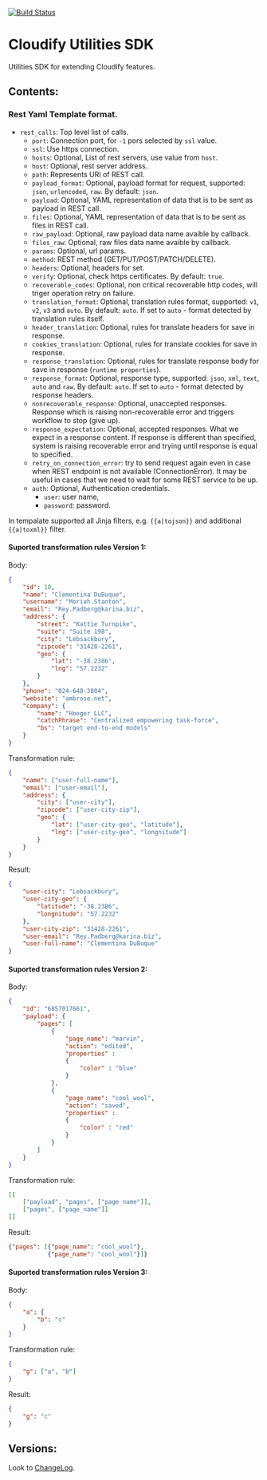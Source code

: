 [![Build Status](https://circleci.com/gh/cloudify-incubator/cloudify-utilities-plugins-sdk.svg?style=shield&circle-token=:circle-token)](https://circleci.com/gh/cloudify-incubator/cloudify-utilities-plugins-sdk)

# Cloudify Utilities SDK

Utilities SDK for extending Cloudify features.


## Contents:

### Rest Yaml Template format.

* `rest_calls`: Top level list of calls.
  * `port`: Connection port, for `-1` pors selected by `ssl` value.
  * `ssl`: Use https connection.
  * `hosts`: Optional, List of rest servers, use value from `host`.
  * `host`: Optional, rest server address.
  * `path`: Represents URI of REST call.
  * `payload_format`: Optional, payload format for request, supported: `json`,
    `urlencoded`, `raw`. By default: `json`.
  * `payload`: Optional, YAML representation of data that is to be sent as
    payload in REST call.
  * `files`: Optional, YAML representation of data that is to be sent as
    files in REST call.
  * `raw_payload`: Optional, raw payload data name avaible by callback.
  * `files_raw`: Optional, raw files data name avaible by callback.
  * `params`: Optional, url params.
  * `method`: REST method (GET/PUT/POST/PATCH/DELETE).
  * `headers`: Optional, headers for set.
  * `verify`: Optional, check https certificates. By default: `true`.
  * `recoverable_codes`: Optional, non critical recoverable http codes, will
    triger operation retry on failure.
  * `translation_format`: Optional, translation rules format, supported: `v1`,
    `v2`, `v3` and `auto`. By default: `auto`. If set to `auto` - format
    detected by translation rules itself.
  * `header_translation`: Optional, rules for translate headers for save in
    response.
  * `cookies_translation`: Optional, rules for translate cookies for save in
    response.
  * `response_translation`: Optional, rules for translate response body for
    save in response (`runtime properties`).
  * `response_format`: Optional, response type, supported: `json`, `xml`,
    `text`, `auto` and `raw`. By default: `auto`. If set to `auto` - format
    detected by response headers.
  * `nonrecoverable_response`: Optional, unaccepted responses. Response which
    is raising non-recoverable error and triggers workflow to stop (give up).
  * `response_expectation`: Optional, accepted responses. What we expect in a
    response content. If response is different than specified, system is
    raising recoverable error and trying until response is equal to specified.
  * `retry_on_connection_error`: try to send request again even in case when
    REST endpoint is not available (ConnectionError). It may be useful in cases
    that we need to wait for some REST service to be up.
  * `auth`: Optional, Authentication credentials.
    * `user`: user name,
    * `password`: password.

In tempalate supported all Jinja filters, e.g. `{{a|tojson}}` and additional
`{{a|toxml}}` filter.

#### Suported transformation rules Version 1:

Body:
```json
{
    "id": 10,
    "name": "Clementina DuBuque",
    "username": "Moriah.Stanton",
    "email": "Rey.Padberg@karina.biz",
    "address": {
        "street": "Kattie Turnpike",
        "suite": "Suite 198",
        "city": "Lebsackbury",
        "zipcode": "31428-2261",
        "geo": {
            "lat": "-38.2386",
            "lng": "57.2232"
        }
    },
    "phone": "024-648-3804",
    "website": "ambrose.net",
    "company": {
        "name": "Hoeger LLC",
        "catchPhrase": "Centralized empowering task-force",
        "bs": "target end-to-end models"
    }
}
```

Transformation rule:
```json
{
    "name": ["user-full-name"],
    "email": ["user-email"],
    "address": {
        "city": ["user-city"],
        "zipcode": ["user-city-zip"],
        "geo": {
            "lat": ["user-city-geo", "latitude"],
            "lng": ["user-city-geo", "longnitude"]
        }
    }
}
```

Result:
```json
{
    "user-city": "Lebsackbury",
    "user-city-geo": {
        "latitude": "-38.2386",
        "longnitude": "57.2232"
    },
    "user-city-zip": "31428-2261",
    "user-email": "Rey.Padberg@karina.biz",
    "user-full-name": "Clementina DuBuque"
}
```

#### Suported transformation rules Version 2:

Body:
```json
{
    "id": "6857017661",
    "payload": {
        "pages": [
            {
                "page_name": "marvin",
                "action": "edited",
                "properties" :
                {
                    "color" : "blue"
                }
            },
            {
                "page_name": "cool_wool",
                "action": "saved",
                "properties" :
                {
                    "color" : "red"
                }
            }
        ]
    }
}
```

Transformation rule:
```json
[[
    ["payload", "pages", ["page_name"]],
    ["pages", ["page_name"]]
]]
```

Result:
```json
{"pages": [{"page_name": "cool_wool"},
           {"page_name": "cool_wool"}]}
```

#### Suported transformation rules Version 3:

Body:
```json
{
    "a": {
        "b": "c"
    }
}
```

Transformation rule:
```json
{
    "g": ["a", "b"]
}
```

Result:
```json
{
    "g": "c"
}
```

## Versions:

Look to [ChangeLog](CHANGELOG.txt).
